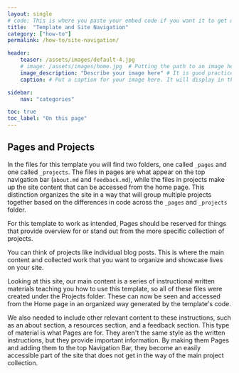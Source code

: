 ```yaml
---
layout: single
# code: This is where you paste your embed code if you want it to get displayed at the bottom of the page.
title:  "Template and Site Navigation"
category: ["how-to"]
permalink: /how-to/site-navigation/

header:
    teaser: /assets/images/default-4.jpg
    # image: /assets/images/home.jpg  # Putting the path to an image here will replace the header image.
    image_description: "Describe your image here" # It is good practice to include an image desription as alt text.
    caption: # Put a caption for your image here. It will display in the bottom right corner of the image.

sidebar:
    nav: "categories"

toc: true
toc_label: "On this page"
---
```


## Pages and Projects
In the files for this template you will find two folders, one called <code>_pages</code> and one called <code>_projects</code>. The files in pages are what appear on the top navigation bar (<code>about.md</code> and <code>feedback.md</code>), while the files in projects make up the site content that can be accessed from the home page. This distinction organizes the site in a way that will group multiple projects together based on the differences in code across the <code>_pages</code> and <code>_projects</code> folder.

For this template to work as intended, Pages should be reserved for things that provide overview for or stand out from the more specific collection of projects.

You can think of projects like individual blog posts. This is where the main content and collected work that you want to organize and showcase lives on your site.

Looking at this site, our main content is a series of instructional written materials teaching you how to use this template, so all of these files were created under the Projects folder. These can now be seen and accessed from the Home page in an organized way generated by the template's code.

We also needed to include other relevant content to these instructions, such as an about section, a resources section, and a feedback section. This type of material is what Pages are for. They aren't the same style as the written instructions, but they provide important information. By making them Pages and adding them to the top Navigation Bar, they become an easily accessible part of the site that does not get in the way of the main project collection.